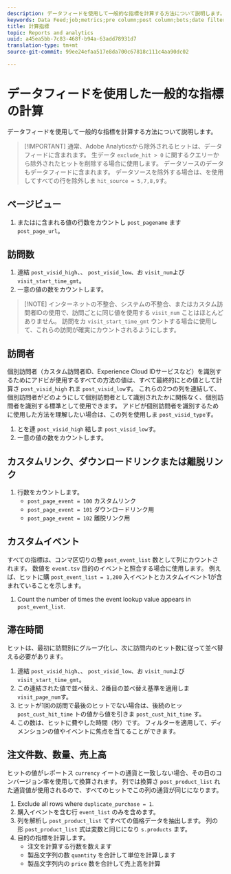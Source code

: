 ```yaml
---
description: データフィードを使用して一般的な指標を計算する方法について説明します。
keywords: Data Feed;job;metrics;pre column;post column;bots;date filtering;event string;common;formulas
title: 計算指標
topic: Reports and analytics
uuid: a45ea5bb-7c83-468f-b94a-63add78931d7
translation-type: tm+mt
source-git-commit: 99ee24efaa517e8da700c67818c111c4aa90dc02

---
```



# データフィードを使用した一般的な指標の計算

データフィードを使用して一般的な指標を計算する方法について説明します。

> [!IMPORTANT] 通常、Adobe Analyticsから除外されるヒットは、データフィードに含まれます。 生データ `exclude_hit > 0` に関するクエリーから除外されたヒットを削除する場合に使用します。 データソースのデータもデータフィードに含まれます。 データソースを除外する場合は、を使用してすべての行を除外しま `hit_source = 5,7,8,9`す。

## ページビュー

1. またはに含まれる値の行数をカウントし `post_pagename` ます `post_page_url`。

## 訪問数

1. 連結 `post_visid_high`、、 `post_visid_low`、お `visit_num`よび `visit_start_time_gmt`。
1. 一意の値の数をカウントします。

> [!NOTE] インターネットの不整合、システムの不整合、またはカスタム訪問者IDの使用で、訪問ごとに同じ値を使用する `visit_num` ことはほとんどありません。 訪問をカ `visit_start_time_gmt` ウントする場合に使用して、これらの訪問が確実にカウントされるようにします。

## 訪問者

個別訪問者（カスタム訪問者ID、Experience Cloud IDサービスなど）を識別するためにアドビが使用するすべての方法の値は、すべて最終的にとの値として計算さ `post_visid_high` れま `post_visid_low`す。 これらの2つの列を連結して、個別訪問者がどのようにして個別訪問者として識別されたかに関係なく、個別訪問者を識別する標準として使用できます。 アドビが個別訪問者を識別するために使用した方法を理解したい場合は、この列を使用しま `post_visid_type`す。

1. とを連 `post_visid_high` 結しま `post_visid_low`す。
2. 一意の値の数をカウントします。

## カスタムリンク、ダウンロードリンクまたは離脱リンク

1. 行数をカウントします。
   * `post_page_event = 100` カスタムリンク
   * `post_page_event = 101` ダウンロードリンク用
   * `post_page_event = 102` 離脱リンク用

## カスタムイベント

すべての指標は、コンマ区切りの整 `post_event_list` 数として列にカウントされます。 数値を `event.tsv` 目的のイベントと照合する場合に使用します。 例えば、ヒットに購 `post_event_list = 1,200` 入イベントとカスタムイベント1が含まれていることを示します。

1. Count the number of times the event lookup value appears in `post_event_list`.

## 滞在時間

ヒットは、最初に訪問別にグループ化し、次に訪問内のヒット数に従って並べ替える必要があります。

1. 連結 `post_visid_high`、、 `post_visid_low`、お `visit_num`よび `visit_start_time_gmt`。
2. この連結された値で並べ替え、2番目の並べ替え基準を適用しま `visit_page_num`す。
3. ヒットが1回の訪問で最後のヒットでない場合は、後続のヒッ `post_cust_hit_time` トの値から値を引きま `post_cust_hit_time` す。
4. この数は、ヒットに費やした時間（秒）です。 フィルターを適用して、ディメンションの値やイベントに焦点を当てることができます。

## 注文件数、数量、売上高

ヒットの値がレポートス `currency` イートの通貨と一致しない場合、その日のコンバージョン率を使用して換算されます。 列では換算さ `post_product_list` れた通貨値が使用されるので、すべてのヒットでこの列の通貨が同じになります。

1. Exclude all rows where `duplicate_purchase = 1`.
2. 購入イベントを含む行 `event_list` のみを含めます。
3. 列を解析し `post_product_list` てすべての価格データを抽出します。 列の形 `post_product_list` 式は変数と同じになり `s.products` ます。
4. 目的の指標を計算します。
   * 注文を計算する行数を数えます
   * 製品文字列の数 `quantity` を合計して単位を計算します
   * 製品文字列内の `price` 数を合計して売上高を計算
